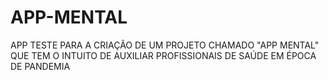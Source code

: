 # APP-MENTAL


APP TESTE PARA A CRIAÇÃO DE UM PROJETO CHAMADO "APP MENTAL" QUE TEM O INTUITO DE AUXILIAR PROFISSIONAIS DE SAÚDE EM ÉPOCA DE PANDEMIA
